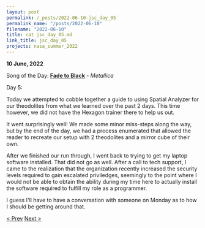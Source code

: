 ```yaml
---
layout: post
permalink: /_posts/2022-06-10-jsc_day_05
permalink_name: "/posts/2022-06-10"
filename: "2022-06-10"
title: cat jsc_day_05.md
link_title: jsc_day_05
projects: nasa_summer_2022
---
```

**10 June, 2022**

Song of the Day: [**Fade to Black**](https://youtu.be/HdWw9SksiwQ) - *Metallica*

Day 5:

Today we attempted to cobble together a guide to using Spatial Analyzer for our theodolites from what we learned over the past 2 days. This time however, we did not have the Hexagon trainer there to help us out.

It went surprisingly well! We made some minor miss-steps along the way, but by the end of the day, we had a process enumerated that allowed the reader to recreate our setup with 2 theodolites and a mirror cube of their own.

After we finished our run through, I went back to trying to get my laptop software installed. That did not go as well. After a call to tech support, I came to the realization that the organization recently increased the security levels required to gain escalated priviledges, seemingly to the point where I would not be able to obtain the ability during my time here to actually install the software required to fulfill my role as a programmer.

I guess I'll have to have a conversation with someone on Monday as to how I should be getting around that.

[< Prev](/_posts/2022-06-09-jsc_day_04)    [Next >](/_posts/2022-06-13-jsc_day_06)
